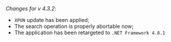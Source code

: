 _Changes for v 4.3.2_:
- `XPUN` update has been applied;
- The search operation is properly abortable now;
- The application has been retargeted to `.NET Framework 4.8.1`
